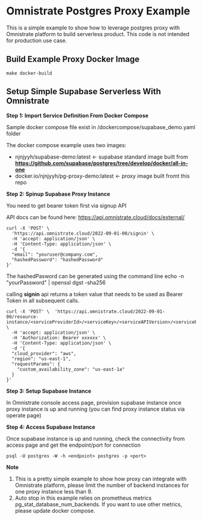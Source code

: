# Omnistrate Postgres Proxy Example
This is a simple example to show how to leverage postgres proxy with Omnistrate platform to build serverless product.
This code is not intended for production use case.

## Build Example Proxy Docker Image

```
make docker-build
```


## Setup Simple Supabase Serverless With Omnistrate

**Step 1: Import Service Definition From Docker Compose**

Sample docker compose file exist in /dockercompose/supabase_demo.yaml folder

The docker compose example uses two images: 
- njnjyyh/supabase-demo:latest <- supabase standard image built from **https://github.com/supabase/postgres/tree/develop/docker/all-in-one**
- docker.io/njnjyyh/pg-proxy-demo:latest <- proxy image built fromt this repo


**Step 2: Spinup Supabase Proxy Instance**

You need to get bearer token first via signup API

API docs can be found here: https://api.omnistrate.cloud/docs/external/
```
curl -X 'POST' \
  'https://api.omnistrate.cloud/2022-09-01-00/signin' \
  -H 'accept: application/json' \
  -H 'Content-Type: application/json' \
  -d '{
  "email": "youruser@company.com",
  "hashedPassword": "hashedPassword"
}'
```
The hashedPasword can be generated using the command line
echo -n "yourPassword" | openssl dgst -sha256

calling **signin** api returns a token value that needs to be used as Bearer Token in all subsequent calls. 

```
curl -X 'POST' \  'https://api.omnistrate.cloud/2022-09-01-00/resource-instance/<serviceProviderId>/<serviceKey>/<serviceAPIVersion>/<serviceEnvironmentKey>/<serviceModelKey>/<productTierKey>/proxy' \
  -H 'accept: application/json' \
  -H 'Authorization: Bearer xxxxxx' \
  -H 'Content-Type: application/json' \
  -d '{
  "cloud_provider": "aws",
  "region": "us-east-1",
  "requestParams": {
    "custom_availability_zone": "us-east-1a"
  }
}'

```

**Step 3: Setup Supabase Instance**

In Omnistrate console access page, provision supabase instance once proxy instance is up and running (you can find proxy instance status via operate page)

**Step 4: Access Supabase Instance**

Once supabase instance is up and running, check the connectivity from access page and get the endpoint/port for connection

```
psql -U postgres -W -h <endpoint> postgres -p <port>
```

**Note**

1. This is a pretty simple example to show how proxy can integrate with Omnistrate platform, please limit the number of backend instances for one proxy instance less than 9.
2. Auto stop in this example relies on prometheus metrics pg_stat_database_num_backends. If you want to use other metrics, please update docker compose.



